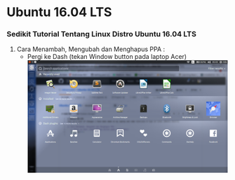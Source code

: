# Ubuntu 16.04 LTS
<h3>Sedikit Tutorial Tentang Linux Distro Ubuntu 16.04 LTS</h3>
<ol>
   <li> Cara Menambah, Mengubah dan Menghapus PPA :
      <ul>
         <li>
            Pergi ke Dash (tekan Window button pada laptop Acer) 
            <img src="/gambar1.png" alt="gambar 1"/>
         </li>
      </ul>
   </li>
</ol>
